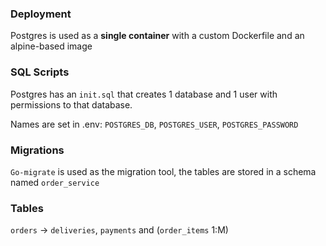 ### Deployment

Postgres is used as a **single container** with a custom Dockerfile and an alpine-based image

### SQL Scripts

Postgres has an `init.sql` that creates 1 database and 1 user with permissions to that database.

Names are set in .env: `POSTGRES_DB`, `POSTGRES_USER`, `POSTGRES_PASSWORD`

### Migrations

`Go-migrate` is used as the migration tool, the tables are stored in a schema named `order_service`

### Tables

`orders` -> `deliveries`, `payments` and (`order_items` 1:M)